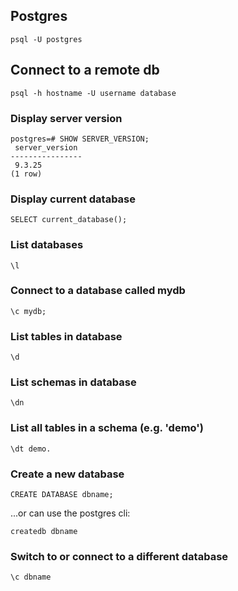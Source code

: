 ## Postgres

`psql -U postgres`

## Connect to a remote db

```
psql -h hostname -U username database
```

### Display server version

```
postgres=# SHOW SERVER_VERSION;
 server_version
----------------
 9.3.25
(1 row)
```

### Display current database

`SELECT current_database();`

### List databases

`\l`

### Connect to a database called mydb

`\c mydb;`

### List tables in database

`\d`

### List schemas in database

`\dn`

### List all tables in a schema (e.g. 'demo')

`\dt demo.`

### Create a new database

`CREATE DATABASE dbname;`

...or can use the postgres cli:

`createdb dbname`

### Switch to or connect to a different database

`\c dbname`